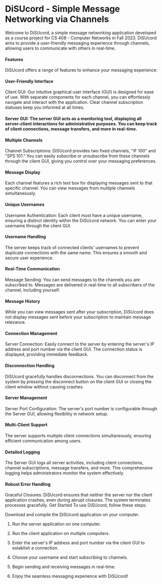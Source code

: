 # DiSUcord - Simple Message Networking via Channels
Welcome to DiSUcord, a simple message networking application developed as a course project for CS 408 - Computer Networks in Fall 2023. DiSUcord aims to provide a user-friendly messaging experience through channels, allowing users to communicate with others in real-time.

#### Features
DiSUcord offers a range of features to enhance your messaging experience:

#### User-Friendly Interface
Client GUI: Our intuitive graphical user interface (GUI) is designed for ease of use. With separate components for each channel, you can effortlessly navigate and interact with the application. Clear channel subscription statuses keep you informed at all times.

#### Server GUI: The server GUI acts as a monitoring tool, displaying all server-client interactions for administrative purposes. You can keep track of client connections, message transfers, and more in real-time.

#### Multiple Channels
Channel Subscriptions: DiSUcord provides two fixed channels, "IF 100" and "SPS 101." You can easily subscribe or unsubscribe from these channels through the client GUI, giving you control over your messaging preferences.

#### Message Display
Each channel features a rich text box for displaying messages sent to that specific channel. You can view messages from multiple channels simultaneously.

#### Unique Usernames
Username Authentication: Each client must have a unique username, ensuring a distinct identity within the DiSUcord network. You can enter your username through the client GUI.

#### Username Handling
The server keeps track of connected clients' usernames to prevent duplicate connections with the same name. This ensures a smooth and secure user experience.

#### Real-Time Communication
Message Sending: You can send messages to the channels you are subscribed to. Messages are delivered in real-time to all subscribers of the channel, including yourself.

#### Message History
While you can view messages sent after your subscription, DiSUcord does not display messages sent before your subscription to maintain message relevance.

#### Connection Management
Server Connection: Easily connect to the server by entering the server's IP address and port number via the client GUI. The connection status is displayed, providing immediate feedback.

#### Disconnection Handling
DiSUcord gracefully handles disconnections. You can disconnect from the system by pressing the disconnect button on the client GUI or closing the client window without causing crashes.

#### Server Management
Server Port Configuration: The server's port number is configurable through the Server GUI, allowing flexibility in network setup.

#### Multi-Client Support
The server supports multiple client connections simultaneously, ensuring efficient communication among users.

#### Detailed Logging
The Server GUI logs all server activities, including client connections, channel subscriptions, message transfers, and more. This comprehensive logging helps administrators monitor the system effectively.

#### Robust Error Handling
Graceful Closures: DiSUcord ensures that neither the server nor the client application crashes, even during abrupt closures. The system terminates processes gracefully.
Get Started
To use DiSUcord, follow these steps:

Download and compile the DiSUcord application on your computer.

1. Run the server application on one computer.

2. Run the client application on multiple computers.

3. Enter the server's IP address and port number via the client GUI to establish a connection.

4. Choose your username and start subscribing to channels.

5. Begin sending and receiving messages in real-time.

6. Enjoy the seamless messaging experience with DiSUcord!
